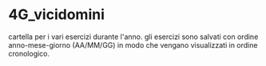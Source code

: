 # 4G_vicidomini
cartella per i vari esercizi durante l'anno.
gli esercizi sono salvati con ordine anno-mese-giorno (AA/MM/GG) in modo che vengano visualizzati in ordine cronologico.
